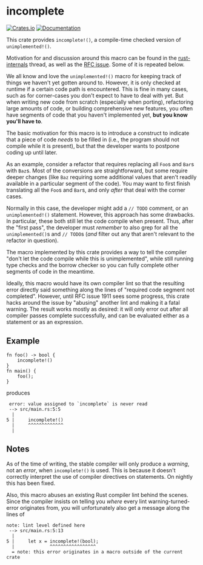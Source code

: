 # incomplete

[![Crates.io](https://img.shields.io/crates/v/incomplete.svg)](https://crates.io/crates/incomplete)
[![Documentation](https://docs.rs/incomplete/badge.svg)](https://docs.rs/incomplete/)

This crate provides `incomplete!()`, a compile-time checked version of `unimplemented!()`.

Motivation for and discussion around this macro can be found in the
[rust-internals](https://internals.rust-lang.org/t/compile-time-checked-version-of-unimplemented/4837)
thread, as well as the [RFC issue](https://github.com/rust-lang/rfcs/issues/1911). Some of it
is repeated below.

We all know and love the `unimplemented!()` macro for keeping track of things we haven't yet
gotten around to. However, it is only checked at runtime if a certain code path is encountered.
This is fine in many cases, such as for corner-cases you don't expect to have to deal with yet.
But when writing new code from scratch (especially when porting), refactoring large amounts of
code, or building comprehensive new features, you often have segments of code that you haven't
implemented yet, **but you know you'll have to**.

The basic motivation for this macro is to introduce a construct to indicate that a piece of
code *needs* to be filled in (i.e., the program should not compile while it is present), but
that the developer wants to postpone coding up until later.

As an example, consider a refactor that requires replacing all `Foo`s and `Bar`s with `Baz`s.
Most of the conversions are straightforward, but some require deeper changes (like `Baz`
requiring some additional values that aren't readily available in a particular segment of the
code). You may want to first finish translating all the `Foo`s and `Bar`s, and only *after*
that deal with the corner cases.

Normally in this case, the developer might add a `// TODO` comment, or an `unimplemented!()`
statement. However, this approach has some drawbacks. In particular, these both still let the
code compile when present. Thus, after the "first pass", the developer must *remember* to also
grep for all the `unimplemented()`s and `// TODO`s (*and* filter out any that aren't relevant
to the refactor in question).

The macro implemented by this crate provides a way to tell the compiler "don't let the code
compile while this is unimplemented", while still running type checks and the borrow checker so
you can fully complete other segments of code in the meantime.

Ideally, this macro would have its own compiler lint so that the resulting error directly said
something along the lines of "required code segment not completed". However, until RFC issue
1911 sees some progress, this crate hacks around the issue by "abusing" another lint and making
it a fatal warning. The result works mostly as desired: it will only error out after all
compiler passes complete successfully, and can be evaluated either as a statement or as an
expression.

## Example

```rust,ignore
fn foo() -> bool {
    incomplete!()
}
fn main() {
    foo();
}
```

produces

```text
 error: value assigned to `incomplete` is never read
 --> src/main.rs:5:5
  |
5 |     incomplete!()
  |     ^^^^^^^^^^^^^
  |
```

## Notes

As of the time of writing, the stable compiler will only produce a *warning*, not an *error*,
when `incomplete!()` is used. This is because it doesn't correctly interpret the use of
compiler directives on statements. On nightly this has been fixed.

Also, this macro abuses an existing Rust compiler lint behind the scenes. Since the compiler
insists on telling you *where* every lint warning-turned-error originates from, you will
unfortunately also get a message along the lines of

```text
note: lint level defined here
 --> src/main.rs:5:13
  |
5 |     let x = incomplete!(bool);
  |             ^^^^^^^^^^^^^^^^^
  = note: this error originates in a macro outside of the current crate
```
